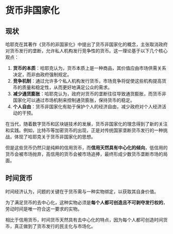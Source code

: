# 货币非国家化

## 现状

哈耶克在其著作《货币的非国家化》中提出了货币非国家化的概念，主张取消政府对货币发行的垄断，允许私人机构发行竞争性的货币。这一理论基于以下几个核心观点：
1. **货币的本质**：哈耶克认为，货币本质上是一种商品，其价值应由市场供需关系决定，而非由政府强制规定。
2. **竞争机制**：通过允许多个私人机构发行货币，市场竞争将促使这些机构提高货币的质量和稳定性，从而更好地满足公众的需求。
3. **减少通货膨胀**：哈耶克认为，政府对货币的垄断往往导致通货膨胀，而货币非国家化可以通过市场机制来控制通货膨胀，保持货币的稳定。
4. **个人自由**：货币非国家化有助于保护个人的经济自由，减少政府对个人经济活动的干预。

在当代，随着数字货币和区块链技术的发展，货币非国家化的理念得到了新的关注和实践。例如，比特币等加密货币的出现，正是对传统国家垄断货币发行的一种挑战，体现了哈耶克关于货币非国家化的思想。

但是这些货币仍然只是纯粹的信用货币，而**信用天然具有中心化的倾向**，低信用的货币会被市场抛弃，高信用的货币会被市场追捧，最终形成少数货币垄断市场的局面。

## 时间货币

时间经济认为，问题的关键在于货币需与一种实物绑定，以获取其自身价值。

为了满足货币的去中心化，这种实物必须是**每个人都可创造且不可剥夺发行权的**，劳动时间是唯一符合这一要求的实物。

相比于信用货币，时间货币天然具有去中心化的特点，因为每个人都可创造时间货币，真正做到了货币发行的民主化与市场化。
